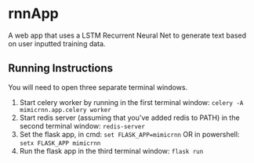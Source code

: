 # rnnApp #
A web app that uses a LSTM Recurrent Neural Net to generate text based on user inputted training data.

## Running Instructions ##

You will need to open three separate terminal windows.

1. Start celery worker by running in the first terminal window: `celery -A mimicrnn.app.celery worker`
2. Start redis server (assuming that you've added redis to PATH) in the second terminal window: `redis-server`
3. Set the flask app, in cmd: `set FLASK_APP=mimicrnn` OR in powershell: `setx FLASK_APP mimicrnn`
4. Run the flask app in the third terminal window: `flask run`
